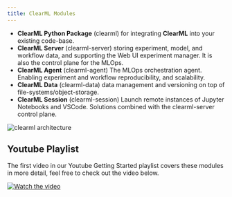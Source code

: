 ```yaml
---
title: ClearML Modules
---
```


- **ClearML Python Package** (clearml) for integrating **ClearML** into your existing code-base.
- **ClearML Server** (clearml-server) storing experiment, model, and workflow data, and supporting the Web UI experiment manager. It is also the control plane for the MLOps.
- **ClearML Agent** (clearml-agent) The MLOps orchestration agent. Enabling experiment and workflow reproducibility, and scalability.
- **ClearML Data** (clearml-data) data management and versioning on top of file-systems/object-storage.
- **ClearML Session** (clearml-session) Launch remote instances of Jupyter Notebooks and VSCode.
Solutions combined with the clearml-server control plane.

![clearml architecture](../img/clearml_architecture.png)

## Youtube Playlist

The first video in our Youtube Getting Started playlist covers these modules in more detail, feel free to check out the video below.

[![Watch the video](https://img.youtube.com/vi/s3k9ntmQmD4/hqdefault.jpg)](https://www.youtube.com/watch?v=s3k9ntmQmD4&list=PLMdIlCuMqSTnoC45ME5_JnsJX0zWqDdlO&index=1)